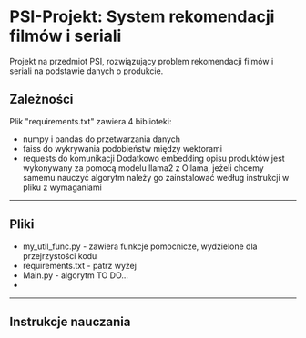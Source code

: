 # PSI-Projekt: System rekomendacji filmów i seriali
Projekt na przedmiot PSI, rozwiązujący problem rekomendacji filmów i seriali na podstawie danych o produkcie.

## Zależności
Plik "requirements.txt" zawiera 4 biblioteki:
- numpy i pandas do przetwarzania danych
- faiss do wykrywania podobieństw między wektorami
- requests do komunikacji
Dodatkowo embedding opisu produktów jest wykonywany za pomocą modelu llama2 z Ollama, jeżeli chcemy samemu nauczyć algorytm należy go zainstalować według instrukcji w pliku z wymaganiami

___

## Pliki
- my_util_func.py - zawiera funkcje pomocnicze, wydzielone dla przejrzystości kodu
- requirements.txt - patrz wyżej
- Main.py - algorytm TO DO...
- 

___

## Instrukcje nauczania
